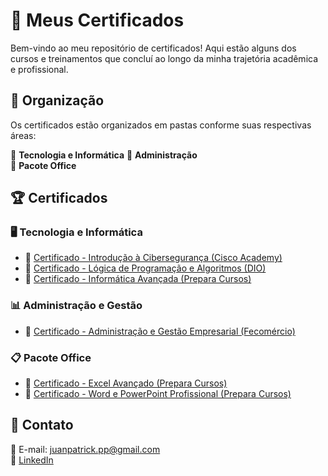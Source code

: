 # 📜 Meus Certificados  

Bem-vindo ao meu repositório de certificados! Aqui estão alguns dos cursos e treinamentos que concluí ao longo da minha trajetória acadêmica e profissional.  

## 📂 Organização  
Os certificados estão organizados em pastas conforme suas respectivas áreas:  

📌 **Tecnologia e Informática**
📌 **Administração**    
📌 **Pacote Office**  

## 🏆 Certificados  

### 🖥️ **Tecnologia e Informática**  
- 🏅 [Certificado - Introdução à Cibersegurança (Cisco Academy)](link_para_o_certificado)  
- 🏅 [Certificado - Lógica de Programação e Algoritmos (DIO)](link_para_o_certificado)  
- 🏅 [Certificado - Informática Avançada (Prepara Cursos)](link_para_o_certificado)  

### 📊 **Administração e Gestão**  
- 🏅 [Certificado - Administração e Gestão Empresarial (Fecomércio)](link_para_o_certificado)  

### 📋 **Pacote Office**  
- 🏅 [Certificado - Excel Avançado (Prepara Cursos)](link_para_o_certificado)  
- 🏅 [Certificado - Word e PowerPoint Profissional (Prepara Cursos)](link_para_o_certificado)  

## 📩 Contato  
📧 E-mail: juanpatrick.pp@gmail.com  
🔗 [LinkedIn](https://www.linkedin.com/in/juan-patrick-724075300/)  
